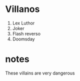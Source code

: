 
# Villanos

1. Lex Luthor
2. Joker
3. Flash reverso
4. Doomsday

# notes
These villains are very dangerous